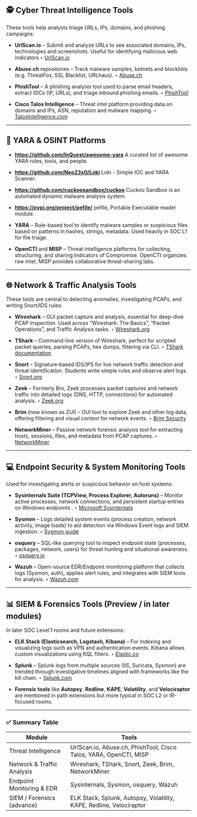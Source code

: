 ## 🕵️ Cyber Threat Intelligence Tools

These tools help analysts triage URLs, IPs, domains, and phishing campaigns:

* **UrlScan.io** – Submit and analyze URLs to see associated domains, IPs, technologies and screenshots. Useful for identifying malicious web indicators
  ‣ [UrlScan.io](https://urlscan.io/)

* **Abuse.ch** repositories – Track malware samples, botnets and blocklists (e.g. ThreatFox, SSL Blacklist, URLhaus).
  ‣ [Abuse.ch](https://abuse.ch/)

* **PhishTool** – A phishing analysis tool used to parse email headers, extract IOCs (IP, URLs), and triage inbound phishing emails.
  ‣ [PhishTool](https://phishtool.com/)

* **Cisco Talos Intelligence** – Threat intel platform providing data on domains and IPs, ASN, reputation and malware mapping.
  ‣ [TalosIntelligence.com](https://talosintelligence.com/)

---

## 🧾 YARA & OSINT Platforms
* **https://github.com/InQuest/awesome-yara** A curated list of awesome YARA rules, tools, and people.

* **https://github.com/Neo23x0/Loki** Loki - Simple IOC and YARA Scanner.

* **https://github.com/cuckoosandbox/cuckoo** Cuckoo Sandbox is an automated dynamic malware analysis system.

* **https://pypi.org/project/pefile/** pefile, Portable Executable reader module.

* **YARA** – Rule-based tool to identify malware samples or suspicious files based on patterns in hashes, strings, metadata. Used heavily in SOC L1 for file triage.

* **OpenCTI** and **MISP** – Threat intelligence platforms for collecting, structuring, and sharing Indicators of Compromise. OpenCTI organizes raw intel; MISP provides collaborative threat-sharing labs.

---

## 🌐 Network & Traffic Analysis Tools

These tools are central to detecting anomalies, investigating PCAPs, and writing Snort/IDS rules:

* **Wireshark** – GUI packet capture and analysis, essential for deep-dive PCAP inspection. Used across “Wireshark: The Basics”, “Packet Operations”, and Traffic Analysis tasks.
  ‣ [Wireshark.org](https://www.wireshark.org/)

* **TShark** – Command-line version of Wireshark, perfect for scripted packet queries, parsing PCAPs, hex dumps, filtering via CLI.
  ‣ [TShark documentation](https://www.wireshark.org/docs/man-pages/tshark.html)

* **Snort** – Signature‑based IDS/IPS for live network traffic detection and threat identification. Students write simple rules and observe alert logs.
  ‣ [Snort.org](https://snort.org/)

* **Zeek** – Formerly Bro, Zeek processes packet captures and network traffic into detailed logs (DNS, HTTP, connections) for automated analysis.
  ‣ [Zeek.org](https://zeek.org/)

* **Brim** (now known as ZUI) – GUI tool to explore Zeek and other log data, offering filtering and visual context for network events.
  ‣ [Brim Security](https://www.brimsecurity.com/)

* **NetworkMiner** – Passive network forensic analysis tool for extracting hosts, sessions, files, and metadata from PCAP captures.
  ‣ [NetworkMiner](https://www.netresec.com/?page=NetworkMiner)

---

## 💻 Endpoint Security & System Monitoring Tools

Used for investigating alerts or suspicious behavior on host systems:

* **Sysinternals Suite (TCPView, Process Explorer, Autoruns)** – Monitor active processes, network connections, and persistent startup entries on Windows endpoints .
  ‣ [Microsoft Sysinternals](https://docs.microsoft.com/sysinternals/)

* **Sysmon** – Logs detailed system events (process creation, network activity, image loads) to aid detection via Windows Event logs and SIEM ingestion.
  ‣ [Sysmon guide](https://docs.microsoft.com/sysinternals/downloads/sysmon)

* **osquery** – SQL-like querying tool to inspect endpoint state (processes, packages, network, users) for threat hunting and situational awareness.
  ‣ [osquery.io](https://osquery.io/)

* **Wazuh** – Open-source EDR/Endpoint monitoring platform that collects logs (Sysmon, auth), applies alert rules, and integrates with SIEM tools for analysis.
  ‣ [Wazuh.com](https://wazuh.com/)

---

## 📊 SIEM & Forensics Tools (Preview / in later modules)

In later SOC Level 1 rooms and future extensions:

* **ELK Stack (Elasticsearch, Logstash, Kibana)** – For indexing and visualizing logs such as VPN and authentication events. Kibana allows custom visualizations using KQL filters.
  ‣ [Elastic.co](https://www.elastic.co/)

* **Splunk** – Splunk logs from multiple sources (IIS, Suricata, Sysmon) are trended through investigative timelines aligned with frameworks like the kill chain.
  ‣ [Splunk.com](https://www.splunk.com/)

* **Forensic tools** like **Autopsy**, **Redline**, **KAPE**, **Volatility**, and **Velociraptor** are mentioned in path extensions but more typical in SOC L2 or IR-focused rooms.

---

### ✅ Summary Table

| Module                     | Tools                                                               |
| -------------------------- | ------------------------------------------------------------------- |
| Threat Intelligence        | UrlScan.io, Abuse.ch, PhishTool, Cisco Talos, YARA, OpenCTI, MISP   |
| Network & Traffic Analysis | Wireshark, TShark, Snort, Zeek, Brim, NetworkMiner                  |
| Endpoint Monitoring & EDR  | Sysinternals, Sysmon, osquery, Wazuh                                |
| SIEM / Forensics (advance) | ELK Stack, Splunk, Autopsy, Volatility, KAPE, Redline, Velociraptor |
